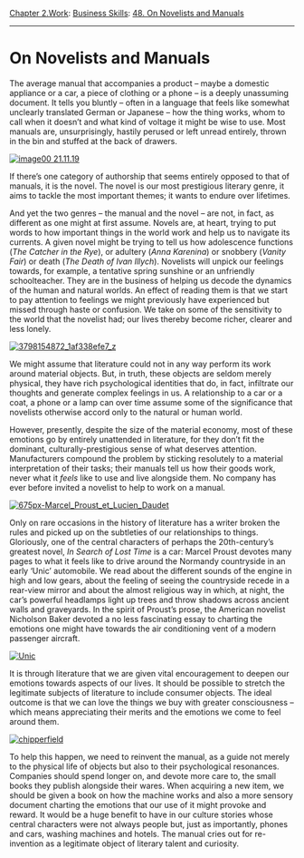 [Chapter 2.Work](https://www.theschooloflife.com/thebookoflife/category/work/): [Business Skills](https://www.theschooloflife.com/thebookoflife/category/work/business-skills/): [48. On Novelists and Manuals](https://www.theschooloflife.com/thebookoflife/novelists-and-manuals/)

* * *

# On Novelists and Manuals

The average manual that accompanies a product – maybe a domestic appliance or a car, a piece of clothing or a phone – is a deeply unassuming document. It tells you bluntly – often in a language that feels like somewhat unclearly translated German or Japanese – how the thing works, whom to call when it doesn’t and what kind of voltage it might be wise to use. Most manuals are, unsurprisingly, hastily perused or left unread entirely, thrown in the bin and stuffed at the back of drawers.

[![image00 21.11.19](https://www.theschooloflife.com/thebookoflife/wp-content/uploads/2015/10/image00-21.11.19.png)](http://www.thebookoflife.org/wp-content/uploads/2015/10/image00-21.11.19.png)

If there’s one category of authorship that seems entirely opposed to that of manuals, it is the novel. The novel is our most prestigious literary genre, it aims to tackle the most important themes; it wants to endure over lifetimes.

And yet the two genres – the manual and the novel – are not, in fact, as different as one might at first assume. Novels are, at heart, trying to put words to how important things in the world work and help us to navigate its currents. A given novel might be trying to tell us how adolescence functions (_The Catcher in the Rye_), or adultery (_Anna Karenina_) or snobbery (_Vanity Fair_) or death (_The Death of Ivan Illych_). Novelists will unpick our feelings towards, for example, a tentative spring sunshine or an unfriendly schoolteacher. They are in the business of helping us decode the dynamics of the human and natural worlds. An effect of reading them is that we start to pay attention to feelings we might previously have experienced but missed through haste or confusion. We take on some of the sensitivity to the world that the novelist had; our lives thereby become richer, clearer and less lonely.

[![3798154872_1af338efe7_z](https://www.theschooloflife.com/thebookoflife/wp-content/uploads/2015/10/3798154872_1af338efe7_z.jpg)](http://www.thebookoflife.org/wp-content/uploads/2015/10/3798154872_1af338efe7_z.jpg)

We might assume that literature could not in any way perform its work around material objects. But, in truth, these objects are seldom merely physical, they have rich psychological identities that do, in fact, infiltrate our thoughts and generate complex feelings in us. A relationship to a car or a coat, a phone or a lamp can over time assume some of the significance that novelists otherwise accord only to the natural or human world.

However, presently, despite the size of the material economy, most of these emotions go by entirely unattended in literature, for they don’t fit the dominant, culturally-prestigious sense of what deserves attention. Manufacturers compound the problem by sticking resolutely to a material interpretation of their tasks; their manuals tell us how their goods work, never what it _feels_ like to use and live alongside them. No company has ever before invited a novelist to help to work on a manual.

[![675px-Marcel_Proust_et_Lucien_Daudet](https://www.theschooloflife.com/thebookoflife/wp-content/uploads/2015/10/675px-Marcel_Proust_et_Lucien_Daudet.jpg)](http://www.thebookoflife.org/wp-content/uploads/2015/10/675px-Marcel_Proust_et_Lucien_Daudet.jpg)

Only on rare occasions in the history of literature has a writer broken the rules and picked up on the subtleties of our relationships to things. Gloriously, one of the central characters of perhaps the 20th-century’s greatest novel, _In Search of Lost Time_ is a car: Marcel Proust devotes many pages to what it feels like to drive around the Normandy countryside in an early ‘Unic’ automobile. We read about the different sounds of the engine in high and low gears, about the feeling of seeing the countryside recede in a rear-view mirror and about the almost religious way in which, at night, the car’s powerful headlamps light up trees and throw shadows across ancient walls and graveyards. In the spirit of Proust’s prose, the American novelist Nicholson Baker devoted a no less fascinating essay to charting the emotions one might have towards the air conditioning vent of a modern passenger aircraft.

[![Unic](https://www.theschooloflife.com/thebookoflife/wp-content/uploads/2015/10/Unic.jpg)](http://www.thebookoflife.org/wp-content/uploads/2015/10/Unic.jpg)

It is through literature that we are given vital encouragement to deepen our emotions towards aspects of our lives. It should be possible to stretch the legitimate subjects of literature to include consumer objects. The ideal outcome is that we can love the things we buy with greater consciousness – which means appreciating their merits and the emotions we come to feel around them.

[![chipperfield](https://www.theschooloflife.com/thebookoflife/wp-content/uploads/2015/10/chipperfield.jpg)](http://www.thebookoflife.org/wp-content/uploads/2015/10/chipperfield.jpg)

To help this happen, we need to reinvent the manual, as a guide not merely to the physical life of objects but also to their psychological resonances. Companies should spend longer on, and devote more care to, the small books they publish alongside their wares. When acquiring a new item, we should be given a book on how the machine works and also a more sensory document charting the emotions that our use of it might provoke and reward. It would be a huge benefit to have in our culture stories whose central characters were not always people but, just as importantly, phones and cars, washing machines and hotels. The manual cries out for re-invention as a legitimate object of literary talent and curiosity.
